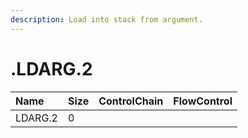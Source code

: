 ```yaml
---
description: Load into stack from argument.
---
```


# .LDARG.2

| Name | Size | ControlChain | FlowControl |
| :--- | :--- | :--- | :--- |
| LDARG.2 | 0 |  |  |
